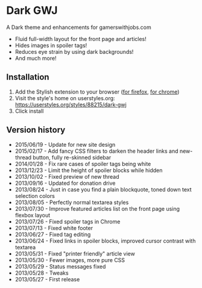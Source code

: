 Dark GWJ
========
A Dark theme and enhancements for gamerswithjobs.com

* Fluid full-width layout for the front page and articles!
* Hides images in spoiler tags!
* Reduces eye strain by using dark backgrounds!
* And much more!

Installation
------------
1. Add the Stylish extension to your browser ([for firefox](https://addons.mozilla.org/en-US/firefox/addon/stylish/?src=external-userstyleshome), [for chrome](https://chrome.google.com/webstore/detail/fjnbnpbmkenffdnngjfgmeleoegfcffe))
2. Visit the style's home on userstyles.org: https://userstyles.org/styles/88215/dark-gwj
3. Click install

Version history
---------------

- 2015/06/19 - Update for new site design
- 2015/02/17 - Add fancy CSS filters to darken the header links and new-thread button, fully re-skinned sidebar
- 2014/01/28 - Fix rare cases of spoiler tags being white
- 2013/12/23 - Limit the height of spoiler blocks while hidden
- 2013/10/02 - Fixed preview of new thread
- 2013/09/16 - Updated for donation drive
- 2013/08/24 - Just in case you find a plain blockquote, toned down text selection colors
- 2013/08/05 - Perfectly normal textarea styles
- 2013/07/30 - Improve featured articles list on the front page using flexbox layout
- 2013/07/26 - Fixed spoiler tags in Chrome
- 2013/07/13 - Fixed white footer
- 2013/06/27 - Fixed tag editing
- 2013/06/24 - Fixed links in spoiler blocks, improved cursor contrast with textarea
- 2013/05/31 - Fixed "printer friendly" article view
- 2013/05/30 - Fewer images, more pure CSS
- 2013/05/29 - Status messages fixed
- 2013/05/28 - Tweaks
- 2013/05/27 - First release
